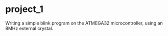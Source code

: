 # project_1
Writing a simple blink program on the ATMEGA32 microcontroller, using an 8MHz external crystal.
